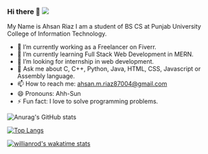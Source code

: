 ### Hi there 👋 ![](https://komarev.com/ghpvc/?username=AhsanRiaz9)

My Name is Ahsan Riaz
I am a student of BS CS at Punjab University College of Information Technology.
- 🔭 I’m currently working as a Freelancer on Fiverr.
- 🌱 I’m currently learning Full Stack Web Development in MERN.
- 🤔 I’m looking for internship in web development.
- 💬 Ask me about C, C++, Python, Java, HTML, CSS, Javascript or Assembly language.
- 📫 How to reach me: ahsan.m.riaz87004@gmail.com
- 😄 Pronouns: Ahh-Sun
- ⚡ Fun fact: I love to solve programming problems.

![Anurag's GitHub stats](https://github-readme-stats.vercel.app/api?username=ahsanriaz9&show_icons=true&theme=radical)

[![Top Langs](https://github-readme-stats.vercel.app/api/top-langs/?username=ahsanriaz9&langs_count=8)](https://github.com/anuraghazra/github-readme-stats)


[![willianrod's wakatime stats](https://github-readme-stats.vercel.app/api/wakatime?username=ahsanriaz9)](https://github.com/anuraghazra/github-readme-stats)





